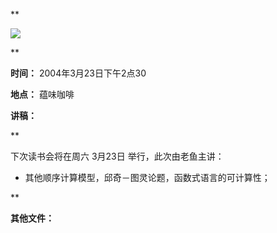 **

![](http://www.swarma.org/files/201402191146_Untitled-1.jpg)

**

**时间：** 2004年3月23日下午2点30

**地点：** 蕴味咖啡

**讲稿：**

**

下次读书会将在周六 3月23日 举行，此次由老鱼主讲：

  * 其他顺序计算模型，邱奇－图灵论题，函数式语言的可计算性；

**

**其他文件：**

  
  

